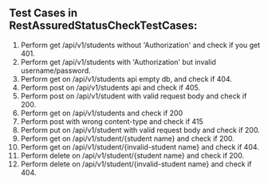 ## Test Cases in RestAssuredStatusCheckTestCases:

1. Perform get  /api/v1/students without 'Authorization' and check if you get 401.
2. Perform get /api/v1/students with 'Authorization' but invalid username/password.
3. Perform get on /api/v1/students api empty db, and check if 404.
4. Perform post on /api/v1/students api and check if 405.
5. Perform post on /api/v1/student with valid request body and check if 200.
6. Perform get on /api/v1/students and check if 200
7. Perform post with wrong content-type and check if 415
8. Perform put on /api/v1/student with valid request body and check if 200.
9. Perform get on /api/v1/student/{student name} and check if 200.
10. Perform get on /api/v1/student/{invalid-student name} and check if 404.
11. Perform delete on /api/v1/student/{student name} and check if 200.
12. Perform delete on /api/v1/student/{invalid-student name} and check if 404.

